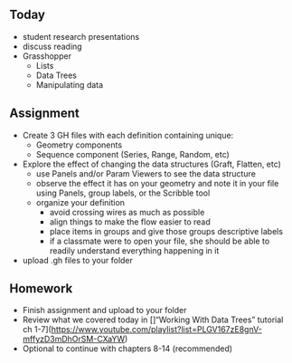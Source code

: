 
## Today

- student research presentations
- discuss reading
- Grasshopper
  - Lists
  - Data Trees
  - Manipulating data

## Assignment

  - Create 3 GH files with each definition containing unique:
    - Geometry components
    - Sequence component (Series, Range, Random, etc)
  - Explore the effect of changing the data structures (Graft, Flatten, etc)
    - use Panels and/or Param Viewers to see the data structure
    - observe the effect it has on your geometry and note it in your file using Panels, group labels, or the Scribble tool
    - organize your definition
      - avoid crossing wires as much as possible
      - align things to make the flow easier to read
      - place items in groups and give those groups descriptive labels
      - if a classmate were to open your file, she should be able to readily understand everything happening in it
  - upload .gh files to your folder

## Homework

- Finish assignment and upload to your folder
- Review what we covered today in []“Working With Data Trees” tutorial ch 1-7](https://www.youtube.com/playlist?list=PLGV167zE8gnV-mffyzD3mDhOrSM-CXaYW)
- Optional to continue with chapters 8-14 (recommended)
